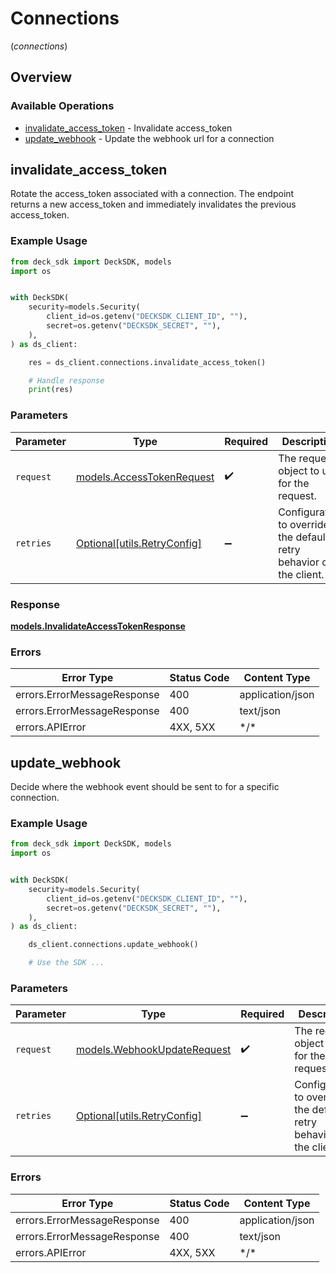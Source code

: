 # Connections
(*connections*)

## Overview

### Available Operations

* [invalidate_access_token](#invalidate_access_token) - Invalidate access_token
* [update_webhook](#update_webhook) - Update the webhook url for a connection

## invalidate_access_token

Rotate the access_token associated with a connection. The endpoint returns a new access_token and immediately invalidates the previous access_token.

### Example Usage

<!-- UsageSnippet language="python" operationID="post_/connection/access_token/invalidate" method="post" path="/connection/access_token/invalidate" -->
```python
from deck_sdk import DeckSDK, models
import os


with DeckSDK(
    security=models.Security(
        client_id=os.getenv("DECKSDK_CLIENT_ID", ""),
        secret=os.getenv("DECKSDK_SECRET", ""),
    ),
) as ds_client:

    res = ds_client.connections.invalidate_access_token()

    # Handle response
    print(res)

```

### Parameters

| Parameter                                                           | Type                                                                | Required                                                            | Description                                                         |
| ------------------------------------------------------------------- | ------------------------------------------------------------------- | ------------------------------------------------------------------- | ------------------------------------------------------------------- |
| `request`                                                           | [models.AccessTokenRequest](../../models/accesstokenrequest.md)     | :heavy_check_mark:                                                  | The request object to use for the request.                          |
| `retries`                                                           | [Optional[utils.RetryConfig]](../../models/utils/retryconfig.md)    | :heavy_minus_sign:                                                  | Configuration to override the default retry behavior of the client. |

### Response

**[models.InvalidateAccessTokenResponse](../../models/invalidateaccesstokenresponse.md)**

### Errors

| Error Type                  | Status Code                 | Content Type                |
| --------------------------- | --------------------------- | --------------------------- |
| errors.ErrorMessageResponse | 400                         | application/json            |
| errors.ErrorMessageResponse | 400                         | text/json                   |
| errors.APIError             | 4XX, 5XX                    | \*/\*                       |

## update_webhook

Decide where the webhook event should be sent to for a specific connection.

### Example Usage

<!-- UsageSnippet language="python" operationID="post_/connection/webhook/update" method="post" path="/connection/webhook/update" -->
```python
from deck_sdk import DeckSDK, models
import os


with DeckSDK(
    security=models.Security(
        client_id=os.getenv("DECKSDK_CLIENT_ID", ""),
        secret=os.getenv("DECKSDK_SECRET", ""),
    ),
) as ds_client:

    ds_client.connections.update_webhook()

    # Use the SDK ...

```

### Parameters

| Parameter                                                           | Type                                                                | Required                                                            | Description                                                         |
| ------------------------------------------------------------------- | ------------------------------------------------------------------- | ------------------------------------------------------------------- | ------------------------------------------------------------------- |
| `request`                                                           | [models.WebhookUpdateRequest](../../models/webhookupdaterequest.md) | :heavy_check_mark:                                                  | The request object to use for the request.                          |
| `retries`                                                           | [Optional[utils.RetryConfig]](../../models/utils/retryconfig.md)    | :heavy_minus_sign:                                                  | Configuration to override the default retry behavior of the client. |

### Errors

| Error Type                  | Status Code                 | Content Type                |
| --------------------------- | --------------------------- | --------------------------- |
| errors.ErrorMessageResponse | 400                         | application/json            |
| errors.ErrorMessageResponse | 400                         | text/json                   |
| errors.APIError             | 4XX, 5XX                    | \*/\*                       |